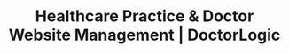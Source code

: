 ---
layout: components
title: Healthcare Practice & Doctor Website Management | DoctorLogic
description: "Our website mangement services include hosting, maintenance, content changes and is 100% HIPAA Compliant. DoctorLogic is the modern way to grow your business."
meta_image: "/img/meta/website-management.jpg"
nofollow: false
gsap: true
custom_js: website-management
page_class:
- class: website-management
product: "website management"
permalink: "/website-management"
product_nav:
- product_prev: "growth-accelerators"
  product_next: "content-multiplier"
next_page: "content-multiplier"
page_sections:
- component: hero-1
  component_css: hero
  class: website-management-hero
  tagline: 
  - headline: "Website Management"
    icon:
    - img: "/img/product-icons/website-engineering.svg"
      alt: "DoctorLogic Website Management"
  headline: "Modern Medical Websites Built To Convert"
  text: "A premium website deserves premium website services. With Website Management, we provide you with simple tools to easily make changes and updates to your website in real-time."
  btn:
  img: "/img/products/website-management/hero-img.svg"
  alt: "DoctorLogic Website Management"
- component: image-group
  component_css: image-group
  class: website-management__image-group--1
  headline: "Make The First Impression Count"
  text: "Your website is a significant asset to your digital strategy and should not be taken lightly. With DoctorLogic, you'll receive a website that not only looks great but functions seamlessly. Receive a custom and educational medical website that is 100% responsive and built with one goal in mind: grow your practice."
  btn:
  - btn-link: "/medical-website-design"
    btn-label: "Discover Our Work"
  items:
  - class: image-group__image--1
    img: true
    src: /img/products/website-management/tru-derm.png
    alt-text: "Tru-Derm Med Spa"
  - class: image-group__image--2
    img: true
    src: /img/products/website-management/vip.png
    alt-text: "VIP Plastic Surgery"
  - class: image-group__image--3
    img: true
    src: /img/products/website-management/smiles-new-york.png
    alt-text: "Smiles New York"
  - class: image-group__image--4
    img: true
    src: /img/products/website-management/jamie-schwartz.png
    alt-text: "Jamie Schwartz, MD"
- component: callout-headline
  component_css: callout-headline
  class: callout-headline__website-management
  headline: "Judgements on a company’s credibility are <span>75%</span> based on the company’s website design."
  source: "Web Credibility Research from Stanford"
- component: feature-1
  component_css: feature
  headline: "Unlimited Pages"
  class: website-management__feature--2
  text: "Websites built by DoctorLogic offer an unlimited number of pages that allow you to elevate your medical practice in local search results. We use your procedures, profiles, reviews, photo galleries and more to create and optimize new pages for search engines. The more content on your website, the more you’re increasing your digital footprint and acquiring patients."
  btn:
  img: "/img/products/website-management/unlimited-pages.jpg"
  alt: "Unlimited Pages"
  img_alignment: "Left"
- component: feature-1
  component_css:
  headline: "On-Page Editing"
  class: website-management__feature--3
  text: "You will have access to your content and the ability to make real-time edits to your website with no delays. Worried about what the update may look like? See your updates before hitting submit. Don't have time to make these updates? No worries, our support team is available to make unlimited site updates on your behalf."
  btn: 
  img: "/img/products/website-management/on-page-edit.jpg"
  alt: "On-Page Editing"
  img_alignment: "Right"
- component: feature-1
  component_css:
  headline: "HIPAA Compliant Website"
  class: website-management__feature--1
  text: "Your patient’s security is our top priority. Where your site is hosted, how you add content and the forms your patients fill out are all 100% HIPAA compliant."
  btn:
  img: "/img/products/website-management/hipaa-secure.jpg"
  alt: "HIPAA Compliant Websites"
  img_alignment: "Left"
- component: callout
  component_css: callout
  class: bob
  background: false
  headline: "Is your website HIPAA secure?"
  text: "Find out if your website is at risk of sharing your patients' private health information (PHI)."
  btn:
  - btn-label: "Get Free Analysis"
    btn-link: "/website-analysis"
---